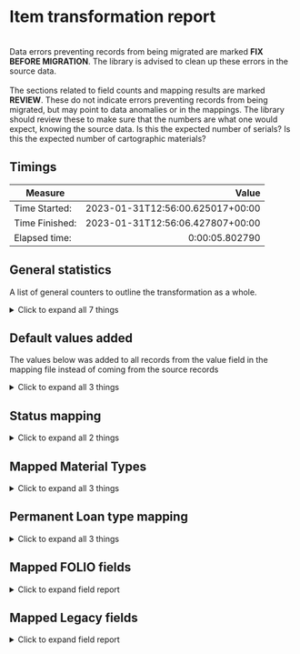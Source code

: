 # Item transformation report   
<br/>Data errors preventing records from being migrated are marked **FIX BEFORE MIGRATION**. The library is advised to clean up these errors in the source data.<br/><br/> The sections related to field counts and mapping results are marked **REVIEW**. These do not indicate errors preventing records from being migrated, but may point to data anomalies or in the mappings. The library should review these to make sure that the numbers are what one would expect, knowing the source data. Is this the expected number of serials? Is this the expected number of cartographic materials?
## Timings   
   
Measure | Value   
--- | ---:   
Time Started: | 2023-01-31T12:56:00.625017+00:00   
Time Finished: | 2023-01-31T12:56:06.427807+00:00   
Elapsed time: | 0:00:05.802790   
   
## General statistics    
A list of general counters to outline the transformation as a whole.    
<details><summary>Click to expand all 7 things</summary>     
   
Measure | Count   
--- | ---:   
Empty rows in items_linked_to_mfhds.csv | 0   
Number of Legacy items in file_name='items_linked_to_mfhds.csv' suppressed=False staff_suppressed=False service_point_id='' | 3   
Number of files processed | 1   
Number of legacy items in total | 3   
Number of records written to disk | 3   
Total rows in items_linked_to_mfhds.csv | 3   
</details>   
   
## Default values added    
The values below was added to all records from the value field in the mapping file instead of coming from the source records    
<details><summary>Click to expand all 3 things</summary>     
   
Measure | Count   
--- | ---:   
5a15e0f8-2802-4cbf-a4de-8f0dedd3ed3a added to notes[0].itemNoteTypeId | 3   
False added to notes[0].staffOnly | 3   
</details>   
   
## Status mapping    
    
<details><summary>Click to expand all 2 things</summary>     
   
Measure | Count   
--- | ---:   
'' -> Available | 3   
</details>   
   
## Mapped Material Types    
    
<details><summary>Click to expand all 3 things</summary>     
   
Measure | Count   
--- | ---:   
33 -> sound recording | 1   
42 -> video recording | 2   
</details>   
   
## Permanent Loan type mapping    
    
<details><summary>Click to expand all 3 things</summary>     
   
Measure | Count   
--- | ---:   
33 -> Reading room | 1   
42 -> Can circulate | 2   
</details>   

## Mapped FOLIO fields
<details><summary>Click to expand field report</summary>     

FOLIO Field | Mapped | Unmapped  
--- | --- | ---:  
_version | 0 (0%) | 3 (100%) 
accessionNumber | 0 (0%) | 3 (100%) 
administrativeNotes | 0 (0%) | 3 (100%) 
barcode | 3 (100%) | 0 (0%) 
chronology | 3 (100%) | 0 (0%) 
circulationNotes | 0 (0%) | 3 (100%) 
copyNumber | 3 (100%) | 0 (0%) 
descriptionOfPieces | 3 (100%) | 0 (0%) 
discoverySuppress | 0 (0%) | 3 (100%) 
effectiveCallNumberComponents | 0 (0%) | 3 (100%) 
effectiveLocationId | 0 (0%) | 3 (100%) 
effectiveShelvingOrder | 0 (0%) | 3 (100%) 
electronicAccess | 0 (0%) | 3 (100%) 
enumeration | 3 (100%) | 0 (0%) 
formerIds | 3 (100%) | 0 (0%) 
holdingsRecord2 | 0 (0%) | 3 (100%) 
holdingsRecordId | 3 (100%) | 0 (0%) 
hrid | 3 (100%) | 0 (0%) 
id | 3 (100%) | 0 (0%) 
inTransitDestinationServicePointId | 0 (0%) | 3 (100%) 
itemDamagedStatusDate | 0 (0%) | 3 (100%) 
itemDamagedStatusId | 0 (0%) | 3 (100%) 
itemIdentifier | 0 (0%) | 3 (100%) 
itemLevelCallNumber | 1 (33%) | 2 (67%) 
itemLevelCallNumberPrefix | 0 (0%) | 3 (100%) 
itemLevelCallNumberSuffix | 0 (0%) | 3 (100%) 
itemLevelCallNumberTypeId | 0 (0%) | 3 (100%) 
lastCheckIn | 0 (0%) | 3 (100%) 
materialType | 0 (0%) | 3 (100%) 
materialTypeId | 3 (100%) | 0 (0%) 
metadata | 3 (100%) | 0 (0%) 
metadata.createdByUserId | 3 (100%) | 0 (0%) 
metadata.createdDate | 3 (100%) | 0 (0%) 
metadata.updatedByUserId | 3 (100%) | 0 (0%) 
metadata.updatedDate | 3 (100%) | 0 (0%) 
missingPieces | 0 (0%) | 3 (100%) 
missingPiecesDate | 0 (0%) | 3 (100%) 
notes | 3 (100%) | 0 (0%) 
notes.itemNoteTypeId | 3 (100%) | 0 (0%) 
notes.note | 3 (100%) | 0 (0%) 
numberOfMissingPieces | 0 (0%) | 3 (100%) 
numberOfPieces | 3 (100%) | 0 (0%) 
permanentLoanTypeId | 3 (100%) | 0 (0%) 
permanentLocation | 0 (0%) | 3 (100%) 
permanentLocationId | 0 (0%) | 3 (100%) 
purchaseOrderLineIdentifier | 0 (0%) | 3 (100%) 
statisticalCodeIds | 0 (0%) | 3 (100%) 
status | 3 (100%) | 0 (0%) 
status.date | 3 (100%) | 0 (0%) 
status.name | 3 (100%) | 0 (0%) 
tags | 0 (0%) | 3 (100%) 
temporaryLoanTypeId | 0 (0%) | 3 (100%) 
temporaryLocation | 0 (0%) | 3 (100%) 
temporaryLocationId | 0 (0%) | 3 (100%) 
volume | 0 (0%) | 3 (100%) 
yearCaption | 3 (100%) | 0 (0%) 
</details>   

## Mapped Legacy fields
<details><summary>Click to expand field report</summary>     

Legacy Field | Present | Mapped | Unmapped  
--- | --- | --- | ---:  
CHRON | 3 (100.0%) | 3 (100%) | 0  
COPY_NUMBER | 3 (100.0%) | 3 (100%) | 0  
ITEM_BARCODE | 3 (100.0%) | 3 (100%) | 0  
ITEM_ENUM | 3 (100.0%) | 3 (100%) | 0  
ITEM_ID | 6 (200.0%) | 6 (200%) | 0  
ITEM_LEVEL_CALL_NUMBER | 1 (33.3%) | 1 (33%) | 0  
ITEM_TYPE_ID | 6 (200.0%) | 6 (200%) | 0  
MFHD_ID | 6 (200.0%) | 6 (200%) | 0  
PIECES | 6 (200.0%) | 6 (200%) | 0  
YEAR | 3 (100.0%) | 3 (100%) | 0  
</details>   
